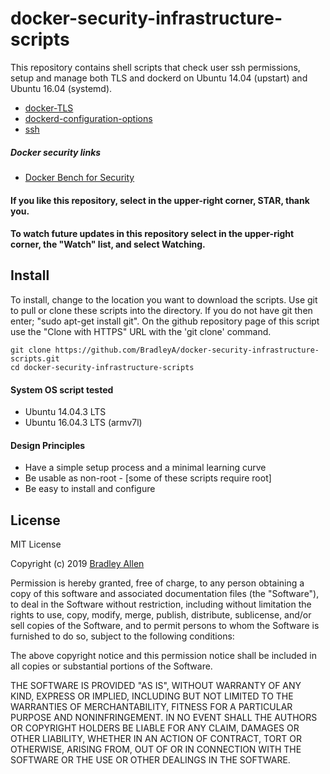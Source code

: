 # docker-security-infrastructure-scripts
This repository contains shell scripts that check user ssh permissions, setup and manage both TLS and dockerd on Ubuntu 14.04 (upstart) and Ubuntu 16.04 (systemd).

 * [docker-TLS](https://github.com/BradleyA/docker-security-infrastructure-scripts/tree/master/docker-TLS)
 * [dockerd-configuration-options](https://github.com/BradleyA/docker-security-infrastructure-scripts/tree/master/dockerd-configuration-options)
 * [ssh](https://github.com/BradleyA/docker-security-infrastructure-scripts/tree/master/ssh)
  ##### Docker security links
 * [Docker Bench for Security](https://github.com/docker/docker-bench-security)
 
#### If you like this repository, select in the upper-right corner,  STAR,  thank you.
#### To watch future updates in this repository select in the upper-right corner, the "Watch" list, and select Watching.

## Install

To install, change to the location you want to download the scripts. Use git to pull or clone these scripts into the directory. If you do not have git then enter; "sudo apt-get install git". On the github repository page of this script use the "Clone with HTTPS" URL with the 'git clone' command.

    git clone https://github.com/BradleyA/docker-security-infrastructure-scripts.git
    cd docker-security-infrastructure-scripts
 
#### System OS script tested
 * Ubuntu 14.04.3 LTS
 * Ubuntu 16.04.3 LTS (armv7l)

#### Design Principles
 * Have a simple setup process and a minimal learning curve
 * Be usable as non-root - [some of these scripts require root]
 * Be easy to install and configure

## License
MIT License

Copyright (c) 2019  [Bradley Allen](https://www.linkedin.com/in/bradleyhallen)

Permission is hereby granted, free of charge, to any person obtaining a copy of this software and associated documentation files (the "Software"), to deal in the Software without restriction, including without limitation the rights to use, copy, modify, merge, publish, distribute, sublicense, and/or sell copies of the Software, and to permit persons to whom the Software is furnished to do so, subject to the following conditions:

The above copyright notice and this permission notice shall be included in all copies or substantial portions of the Software.

THE SOFTWARE IS PROVIDED "AS IS", WITHOUT WARRANTY OF ANY KIND, EXPRESS OR IMPLIED, INCLUDING BUT NOT LIMITED TO THE WARRANTIES OF MERCHANTABILITY, FITNESS FOR A PARTICULAR PURPOSE AND NONINFRINGEMENT. IN NO EVENT SHALL THE AUTHORS OR COPYRIGHT HOLDERS BE LIABLE FOR ANY CLAIM, DAMAGES OR OTHER LIABILITY, WHETHER IN AN ACTION OF CONTRACT, TORT OR OTHERWISE, ARISING FROM, OUT OF OR IN CONNECTION WITH THE SOFTWARE OR THE USE OR OTHER DEALINGS IN THE SOFTWARE.
